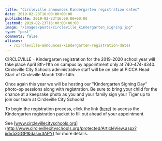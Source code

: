 ```yaml
---
title: "Circleville announces Kindergarten registration dates"
date: 2019-02-23T16:00:00+00:00
publishdate: 2019-02-23T16:00:00+00:00
lastmod: 2019-02-23T16:00:00+00:00
image: "/images/posts/circleville_kindergarten_signing.jpg"
type: "post"
comments: false
aliases:
  - /circleville-announces-kindergarten-registration-dates
---
```

CIRCLEVILLE - Kindergarten registration for the 2019-2020 school year will take place April 8th-11th on campus by appointment only at 740-474-4340. Circleville City Schools administrative staff will be on site at PICCA Head Start of Circleville March 13th-14th.
 
 Once again this year we will be hosting our "Kindergarten Signing Day" photo-op sessions along with registration. Be sure to bring your child for the chance at a keepsake photo as you and your family sign your Tiger up to join our team at Circleville City Schools!
 
To begin the registration process, click the link ([here](http://www.circlevillecityschools.org/Downloads/Registration%20Packet%2019-20%20Final.pdf)) to access the Kindergarten registration packet to fill out ahead of your appointment. 

See [www.circlevillecityschools.org](http://www.circlevillecityschools.org/protected/ArticleView.aspx?iid=53GGPI&dasi=3APY) for more details. 